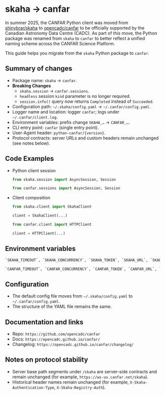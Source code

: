 # skaha → canfar

In summer 2025, the CANFAR Python client was moved from [shinybrar/skaha](https://github.com/shinybrar/skaha) to [opencadc/canfar](https://github.com/opencadc/canfar) to be officially supported by the Canadian Astronomy Data Centre (CADC). As part of this move, the Python package was renamed from `skaha` to `canfar` to better reflect a unified naming scheme across the CANFAR Science Platform.

This guide helps you migrate from the `skaha` Python package to `canfar`.

## Summary of changes

- Package name: `skaha` → `canfar`.
- **Breaking Changes**
  - `skaha.session` → `canfar.sessions`.
  - `headless` session `kind` parameter is no longer required.
  - `session.info()` query now returns `Completed` instead of `Succeeded`.
- Configuration path: `~/.skaha/config.yaml` → `~/.canfar/config.yaml`.
- Logger name and location: logger `canfar`; logs under `~/.canfar/client.log`.
- Environment variables: prefix change `SKAHA_…` → `CANFAR_…`.
- CLI entry point: `canfar` (single entry point).
- User-Agent header: `python-canfar/{version}`.
- Protocol contracts: server URLs and custom headers remain unchanged (see notes below).

## Code Examples

- Python client session

    ```python title="Before"
    from skaha.session import AsyncSession, Session
    ```
    
    ```python title="After"
    from canfar.sessions import AsyncSession, Session
    ```

- Client composition

    ```python title="Before"
    from skaha.client import SkahaClient

    client = SkahaClient(...)
    ```

    ```python title="After"
    from canfar.client import HTTPClient

    client = HTTPClient(...)
    ```

## Environment variables

```bash title="Before"
`SKAHA_TIMEOUT`, `SKAHA_CONCURRENCY`, `SKAHA_TOKEN`, `SKAHA_URL`, `SKAHA_LOGLEVEL
```
```bash title="After"
`CANFAR_TIMEOUT`, `CANFAR_CONCURRENCY`, `CANFAR_TOKEN`, `CANFAR_URL`, `CANFAR_LOGLEVEL`
```

## Configuration

- The default config file moves from `~/.skaha/config.yaml` to `~/.canfar/config.yaml`.
- The structure of the YAML file remains the same.

## Documentation and links

- Repo: `https://github.com/opencadc/canfar`
- Docs: `https://opencadc.github.io/canfar/`
- Changelog: `https://opencadc.github.io/canfar/changelog/`

## Notes on protocol stability

- Server base path segments under `/skaha` are server-side contracts and remain unchanged (for example, `https://ws-uv.canfar.net/skaha`).
- Historical header names remain unchanged (for example, `X-Skaha-Authentication-Type`, `X-Skaha-Registry-Auth`).

